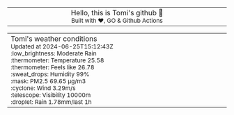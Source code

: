 
<div align="center">
<table>
<tbody>
<td align="center">
<img width="2000" height="0"><br>
Hello, this is Tomi's github 👋<br>
<sup>Built with ❤️, GO & Github Actions</sup><br>
<img width="2000" height="0">
</td>
</tbody>
</table>
</div>
<table>
<tbody>
<td align="left">
<img width="2000" height="0"><br>
Tomi's weather conditions<br>
<sup>Updated at 2024-06-25T15:12:43Z</sup><br>
<sup>:low_brightness: Moderate Rain</sup><br>
<sup>:thermometer: Temperature 25.58 </sup><br>
<sup>:thermometer: Feels like 26.78</sup><br>
<sup>:sweat_drops: Humidity 99%</sup><br>
<sup>:mask: PM2.5 69.65 μg/m3</sup><br>
<sup>:cyclone: Wind 3.29m/s </sup><br>
<sup>:telescope: Visibility 10000m </sup><br>
<sup>:droplet: Rain 1.78mm/last 1h </sup><br>
<img width="2000" height="0">
</td>
<td align="left">
<img width="2000" height="0"><br>
<br>
<img width="2000" height="0">
</td>
</tbody>
</table>
</div>
    